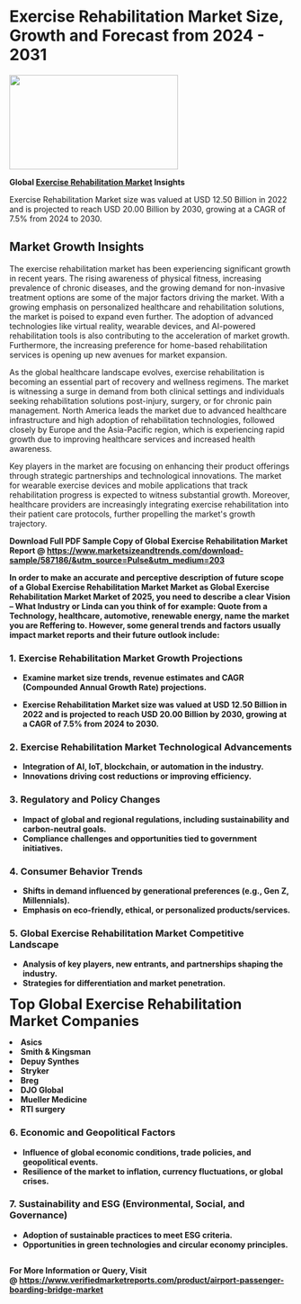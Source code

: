 <H1>Exercise Rehabilitation Market Size, Growth and Forecast from 2024 - 2031</H1><img class="aligncenter size-medium wp-image-584254" src="https://thirdeyenews.in/wp-content/uploads/2024/09/Global-Market-Research-300x168.jpeg" alt="" width="300" height="168" /><p><strong>Global&nbsp;<a href="https://www.marketsizeandtrends.com/download-sample/587186/&amp;utm_source=Pulse&amp;utm_medium=203">Exercise Rehabilitation Market</a> Insights</strong></p><p>Exercise Rehabilitation Market size was valued at USD 12.50 Billion in 2022 and is projected to reach USD 20.00 Billion by 2030, growing at a CAGR of 7.5% from 2024 to 2030.</p><p><h2>Market Growth Insights</h2> <p>The exercise rehabilitation market has been experiencing significant growth in recent years. The rising awareness of physical fitness, increasing prevalence of chronic diseases, and the growing demand for non-invasive treatment options are some of the major factors driving the market. With a growing emphasis on personalized healthcare and rehabilitation solutions, the market is poised to expand even further. The adoption of advanced technologies like virtual reality, wearable devices, and AI-powered rehabilitation tools is also contributing to the acceleration of market growth. Furthermore, the increasing preference for home-based rehabilitation services is opening up new avenues for market expansion.</p> <p><strong></strong></p> <p>As the global healthcare landscape evolves, exercise rehabilitation is becoming an essential part of recovery and wellness regimens. The market is witnessing a surge in demand from both clinical settings and individuals seeking rehabilitation solutions post-injury, surgery, or for chronic pain management. North America leads the market due to advanced healthcare infrastructure and high adoption of rehabilitation technologies, followed closely by Europe and the Asia-Pacific region, which is experiencing rapid growth due to improving healthcare services and increased health awareness.</p> <p>Key players in the market are focusing on enhancing their product offerings through strategic partnerships and technological innovations. The market for wearable exercise devices and mobile applications that track rehabilitation progress is expected to witness substantial growth. Moreover, healthcare providers are increasingly integrating exercise rehabilitation into their patient care protocols, further propelling the market's growth trajectory.</p> <p><strong></p><p><span class=""><strong>Download Full PDF Sample Copy of Global Exercise Rehabilitation Market Report</strong> @ <a href="https://www.marketsizeandtrends.com/download-sample/587186/&amp;utm_source=Pulse&amp;utm_medium=203" target="_blank">https://www.marketsizeandtrends.com/download-sample/587186/&amp;utm_source=Pulse&amp;utm_medium=203</a></span></p><p>In order to make an accurate and perceptive description of future scope of a Global&nbsp;Exercise Rehabilitation Market Market as Global&nbsp;Exercise Rehabilitation Market Market of 2025, you need to describe a clear Vision &ndash; What Industry or Linda can you think of for example: Quote from a Technology, healthcare, automotive, renewable energy, name the market you are Reffering to. However, some general trends and factors usually impact market reports and their future outlook include:</p><h3>1.&nbsp;<strong>Exercise Rehabilitation Market Growth Projections</strong></h3><ul><li>Examine market size trends, revenue estimates and CAGR (Compounded Annual Growth Rate) projections.</li><li><p>Exercise Rehabilitation Market size was valued at USD 12.50 Billion in 2022 and is projected to reach USD 20.00 Billion by 2030, growing at a CAGR of 7.5% from 2024 to 2030.</p></li></ul><h3>2.&nbsp;<strong>Exercise Rehabilitation Market Technological Advancements</strong></h3><ul><li>Integration of AI, IoT, blockchain, or automation in the industry.</li><li>Innovations driving cost reductions or improving efficiency.</li></ul><h3>3.&nbsp;<strong>Regulatory and Policy Changes</strong></h3><ul><li>Impact of global and regional regulations, including sustainability and carbon-neutral goals.</li><li>Compliance challenges and opportunities tied to government initiatives.</li></ul><h3>4.&nbsp;<strong>Consumer Behavior Trends</strong></h3><ul><li>Shifts in demand influenced by generational preferences (e.g., Gen Z, Millennials).</li><li>Emphasis on eco-friendly, ethical, or personalized products/services.</li></ul><h3>5.&nbsp;<strong>Global Exercise Rehabilitation Market Competitive Landscape</strong></h3><ul><li>Analysis of key players, new entrants, and partnerships shaping the industry.</li><li>Strategies for differentiation and market penetration.</li></ul><p data-pm-slice="1 1 []"><span style="color: inherit; font-family: inherit; font-size: 25px;">Top Global Exercise Rehabilitation Market Companies</span></p><div class="" data-test-id=""><p><li>Asics</li><li> Smith & Kingsman</li><li> Depuy Synthes</li><li> Stryker</li><li> Breg</li><li> DJO Global</li><li> Mueller Medicine</li><li> RTI surgery</li></p></div><h3>6.&nbsp;<strong>Economic and Geopolitical Factors</strong></h3><ul><li>Influence of global economic conditions, trade policies, and geopolitical events.</li><li>Resilience of the market to inflation, currency fluctuations, or global crises.</li></ul><h3>7.&nbsp;<strong>Sustainability and ESG (Environmental, Social, and Governance)</strong></h3><ul><li>Adoption of sustainable practices to meet ESG criteria.</li><li>Opportunities in green technologies and circular economy principles.</li></ul><h2><strong style="font-size: 14px;">For More Information or Query, Visit @&nbsp;</strong><a style="background-color: #ffffff; font-size: 14px;" href="https://www.marketsizeandtrends.com/report/exercise-rehabilitation-market/" target="_blank">https://www.verifiedmarketreports.com/product/airport-passenger-boarding-bridge-market</a></h2>
